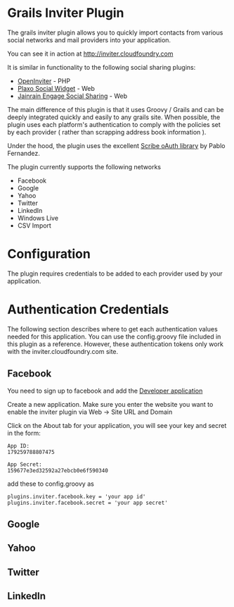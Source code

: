 Grails Inviter Plugin
=====================

The grails inviter plugin allows you to quickly import contacts from various social networks and mail providers into your application. 

You can see it in action at http://inviter.cloudfoundry.com

It is similar in functionality to the following social sharing plugins:

* [OpenInviter](http://openinviter.com/) - PHP 
* [Plaxo Social Widget](http://www.plaxo.com/api/widget) - Web  
* [Jainrain Engage Social Sharing](http://www.janrain.com/products/engage/social-sharing) - Web 

The main difference of this plugin is that it uses Groovy / Grails and can be deeply integrated quickly and easily to any grails site. When possible, the plugin uses each platform's authentication to comply with the policies set by each provider ( rather than scrapping address book information ). 

Under the hood, the plugin uses the excellent [Scribe oAuth library](https://github.com/fernandezpablo85/scribe-java) by Pablo Fernandez.

The plugin currently supports the following networks

* Facebook
* Google
* Yahoo
* Twitter
* LinkedIn
* Windows Live
* CSV Import

Configuration
=============

The plugin requires credentials to be added to each provider used by your application. 


Authentication Credentials
==========================

The following section describes where to get each authentication values needed for this application. You can use the config.groovy file included in this plugin as a reference. However, these authentication tokens only work with the inviter.cloudfoundry.com site. 

Facebook
--------

You need to sign up to facebook and add the [Developer application](https://developers.facebook.com/apps)

Create a new application. Make sure you enter the website you want to enable the inviter plugin via Web -> Site URL and Domain

Click on the About tab for your application, you will see your key and secret in the form:


	App ID:
	179259788807475
	
	App Secret:	
	159677e3ed32592a27ebcb0e6f590340

add these to config.groovy as

	plugins.inviter.facebook.key = 'your app id'
	plugins.inviter.facebook.secret = 'your app secret'


Google
------

Yahoo
-----

Twitter
-------

LinkedIn
--------
